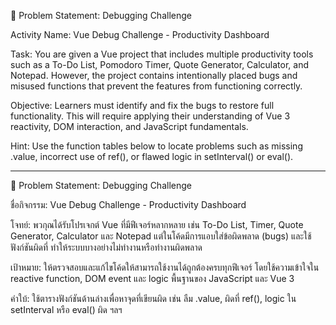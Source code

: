 🎯 Problem Statement: Debugging Challenge

Activity Name: Vue Debug Challenge - Productivity Dashboard

Task:
You are given a Vue project that includes multiple productivity tools such as a To-Do List, Pomodoro Timer, Quote Generator, Calculator, and Notepad. However, the project contains intentionally placed bugs and misused functions that prevent the features from functioning correctly.

Objective:
Learners must identify and fix the bugs to restore full functionality. This will require applying their understanding of Vue 3 reactivity, DOM interaction, and JavaScript fundamentals.

Hint: Use the function tables below to locate problems such as missing .value, incorrect use of ref(), or flawed logic in setInterval() or eval().

-----------------------------------------------------------------------------------------

🎯 Problem Statement: Debugging Challenge

ชื่อกิจกรรม: Vue Debug Challenge - Productivity Dashboard

โจทย์:
พวกุณได้รับโปรเจกต์ Vue ที่มีฟีเจอร์หลากหลาย เช่น To-Do List, Timer, Quote Generator, Calculator และ Notepad แต่ในโค้ดมีการแอบใส่ข้อผิดพลาด (bugs) และใช้ฟังก์ชันผิดที่ ทำให้ระบบบางอย่างไม่ทำงานหรือทำงานผิดพลาด

เป้าหมาย:
ให้ตรวจสอบและแก้ไขโค้ดให้สามารถใช้งานได้ถูกต้องครบทุกฟีเจอร์ โดยใช้ความเข้าใจใน reactive function, DOM event และ logic พื้นฐานของ JavaScript และ Vue 3

คำใบ้: ใช้ตารางฟังก์ชันด้านล่างเพื่อหาจุดที่เขียนผิด เช่น ลืม .value, ผิดที่ ref(), logic ใน setInterval หรือ eval() ผิด ฯลฯ

